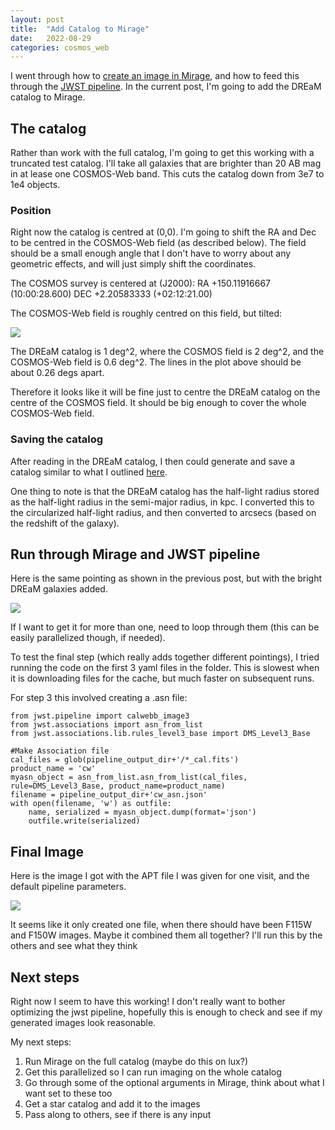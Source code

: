```yaml
---
layout: post
title:  "Add Catalog to Mirage"
date:   2022-08-29
categories: cosmos_web
---
```


I went through how to <a href="https://ndrakos.github.io/blog/cosmos_web/Mirage/">create an image in Mirage</a>, and how to feed this through the <a href="https://ndrakos.github.io/blog/cosmos_web/JWST_Pipeline/">JWST pipeline</a>. In the current post, I'm going to add the DREaM catalog to Mirage.

## The catalog

Rather than work with the full catalog, I'm going to get this working with a truncated test catalog. I'll take all galaxies that are brighter than 20 AB mag in at lease one COSMOS-Web band. This cuts the catalog down from 3e7 to 1e4 objects.

### Position

Right now the catalog is centred at (0,0). I'm going to shift the RA and Dec to be centred in the COSMOS-Web field (as described below). The field should be a small enough angle that I don't have to worry about any geometric effects, and will just simply shift the coordinates.


The COSMOS survey is centered at (J2000):
  RA +150.11916667 (10:00:28.600)
  DEC +2.20583333 (+02:12:21.00)

The COSMOS-Web field is roughly centred on this field, but tilted:

<img src="{{ site.baseurl }}/assets/plots/20220829_COSMOS-Web.png">


The DREaM catalog is 1 deg^2, where the COSMOS field is 2 deg^2, and the COSMOS-Web field is 0.6 deg^2. The lines in the plot above should be about 0.26 degs apart.

Therefore it looks like it will be fine just to centre the DREaM catalog on the centre of the COSMOS field. It should be big enough to cover the whole COSMOS-Web field.

### Saving the catalog

After reading in the DREaM catalog, I then could generate and save a catalog similar to what I outlined <a href="https://ndrakos.github.io/blog/cosmos_web/Mirage/">here</a>.

One thing to note is that the DREaM catalog has the half-light radius stored as the half-light radius in the semi-major radius, in kpc. I converted this to the circularized half-light radius, and then converted to arcsecs (based on the redshift of the galaxy).  


## Run through Mirage and JWST pipeline

Here is the same pointing as shown in the previous post, but with the bright DREaM galaxies added.

<img src="{{ site.baseurl }}/assets/plots/20220829_pipeline.png">

If I want to get it for more than one, need to loop through them (this can be easily parallelized though, if needed).

To test the final step (which really adds together different pointings), I tried running the code on the first 3 yaml files in the folder. This is slowest when it is downloading files for the cache, but much faster on subsequent runs.


For step 3 this involved creating a .asn file:

```
from jwst.pipeline import calwebb_image3
from jwst.associations import asn_from_list
from jwst.associations.lib.rules_level3_base import DMS_Level3_Base

#Make Association file
cal_files = glob(pipeline_output_dir+'/*_cal.fits')
product_name = 'cw'
myasn_object = asn_from_list.asn_from_list(cal_files, rule=DMS_Level3_Base, product_name=product_name)
filename = pipeline_output_dir+'cw_asn.json'
with open(filename, 'w') as outfile:
    name, serialized = myasn_object.dump(format='json')
    outfile.write(serialized)
```

## Final Image

Here is the image I got with the APT file I was given for one visit, and the default pipeline parameters.


<img src="{{ site.baseurl }}/assets/plots/20220829_cw-dream-1visit.png">

It seems like it only created one file, when there should have been F115W and F150W images. Maybe it combined them all together? I'll run this by the others and see what they think



## Next steps

Right now I seem to have this working! I don't really want to bother optimizing the jwst pipeline, hopefully this is enough to check and see if my generated images look reasonable.

My next steps:

1. Run Mirage on the full catalog (maybe do this on lux?)
2. Get this parallelized so I can run imaging on the whole catalog
3. Go through some of the optional arguments in Mirage, think about what I want set to these too
4. Get a star catalog and add it to the images
5. Pass along to others, see if there is any input
